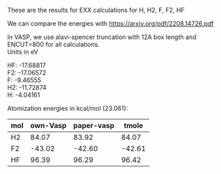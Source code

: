 These are the results for EXX calculations for H, H2, F, F2, HF

We can compare the energies with https://arxiv.org/pdf/2208.14726.pdf

In VASP, we use alavi-spencer truncation with
12A box length and ENCUT=800 for all calculations.\
Units in eV

HF: -17.68817\
F2: -17.06572\
F:   -9.46555\
H2: -11.72874\
H:   -4.04161

Atomization energies in kcal/mol (23.061):

| mol | own-Vasp | paper-vasp |  tmole |
| --- | ---      | ---        |  ---   |
| H2  |  84.07   |  83.92     |  84.07 |
| F2  | -43.02   | -42.60     | -42.61 |
| HF  |  96.39   |  96.29     |  96.42 |
